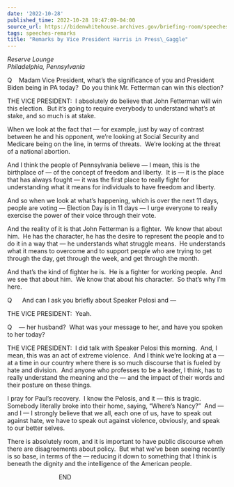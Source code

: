 ```yaml
---
date: '2022-10-28'
published_time: 2022-10-28 19:47:09-04:00
source_url: https://bidenwhitehouse.archives.gov/briefing-room/speeches-remarks/2022/10/28/remarks-by-vice-president-harris-in-press-gaggle-6/
tags: speeches-remarks
title: "Remarks by Vice President Harris in Press\_Gaggle"
---
```

 
*Reserve Lounge  
*Philadelphia, Pennsylvania**

Q    Madam Vice President, what’s the significance of you and President
Biden being in PA today?  Do you think Mr. Fetterman can win this
election?  
  
THE VICE PRESIDENT:  I absolutely do believe that John Fetterman will
win this election.  But it’s going to require everybody to understand
what’s at stake, and so much is at stake.  
  
When we look at the fact that — for example, just by way of contrast
between he and his opponent, we’re looking at Social Security and
Medicare being on the line, in terms of threats.  We’re looking at the
threat of a national abortion.  
  
And I think the people of Pennsylvania believe — I mean, this is the
birthplace of — of the concept of freedom and liberty.  It is — it is
the place that has always fought — it was the first place to really
fight for understanding what it means for individuals to have freedom
and liberty.  
  
And so when we look at what’s happening, which is over the next 11 days,
people are voting — Election Day is in 11 days — I urge everyone to
really exercise the power of their voice through their vote.  
  
And the reality of it is that John Fetterman is a fighter.  We know that
about him.  He has the character, he has the desire to represent the
people and to do it in a way that — he understands what struggle means. 
He understands what it means to overcome and to support people who are
trying to get through the day, get through the week, and get through the
month.  
  
And that’s the kind of fighter he is.  He is a fighter for working
people.  And we see that about him.  We know that about his character. 
So that’s why I’m here.  
  
Q      And can I ask you briefly about Speaker Pelosi and —  
  
THE VICE PRESIDENT:  Yeah.  
  
Q    — her husband?  What was your message to her, and have you spoken
to her today?  
  
THE VICE PRESIDENT:  I did talk with Speaker Pelosi this morning.  And,
I mean, this was an act of extreme violence.  And I think we’re looking
at a — at a time in our country where there is so much discourse that is
fueled by hate and division.  And anyone who professes to be a leader, I
think, has to really understand the meaning and the — and the impact of
their words and their posture on these things.  
  
I pray for Paul’s recovery.  I know the Pelosis, and it — this is
tragic.  Somebody literally broke into their home, saying, “Where’s
Nancy?”  And — and I — I strongly believe that we all, each one of us,
have to speak out against hate, we have to speak out against violence,
obviously, and speak to our better selves.  
  
There is absolutely room, and it is important to have public discourse
when there are disagreements about policy.  But what we’ve been seeing
recently is so base, in terms of the — reducing it down to something
that I think is beneath the dignity and the intelligence of the American
people.  
  
                              END    
  
